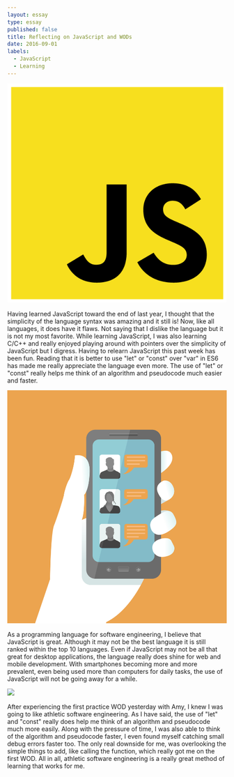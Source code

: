 ```yaml
---
layout: essay
type: essay
published: false
title: Reflecting on JavaScript and WODs
date: 2016-09-01
labels:
  - JavaScript
  - Learning
---
```


<img class="ui tiny right circular floated image" src="../images/js-logo.png">

Having learned JavaScript toward the end of last year, I thought that the simplicity of the language syntax was amazing and it still is! Now, like all languages, it does have it flaws. Not saying that I dislike the language but it is not my most favorite. While learning JavaScript, I was also learning C/C++ and really enjoyed playing around with pointers over the simplicity of JavaScript but I digress. Having to relearn JavaScript this past week has been fun. Reading that it is better to use "let" or "const" over "var" in ES6 has made me really appreciate the language even more. The use of "let" or "const" really helps me think of an algorithm and pseudocode much easier and faster.

<img class="ui tiny left circular floated image" src="../images/holding-phone.jpg">

As a programming language for software engineering, I believe that JavaScript is great. Although it may not be the best language it is still ranked within the top 10 languages. Even if JavaScript may not be all that great for desktop applications, the language really does shine for web and mobile development. With smartphones becoming more and more prevalent, even being used more than computers for daily tasks, the use of JavaScript will not be going away for a while.

<img class="ui tiny right circular floated image" src="../images/software-code.jpg">

After experiencing the first practice WOD yesterday with Amy, I knew I was going to like athletic software engineering. As I have said, the use of "let" and "const" really does help me think of an algorithm and pseudocode much more easily. Along with the pressure of time, I was also able to think of the algorithm and pseudocode faster, I even found myself catching small debug errors faster too. The only real downside for me, was overlooking the simple things to add, like calling the function, which really got me on the first WOD. All in all, athletic software engineering is a really great method of learning that works for me.
